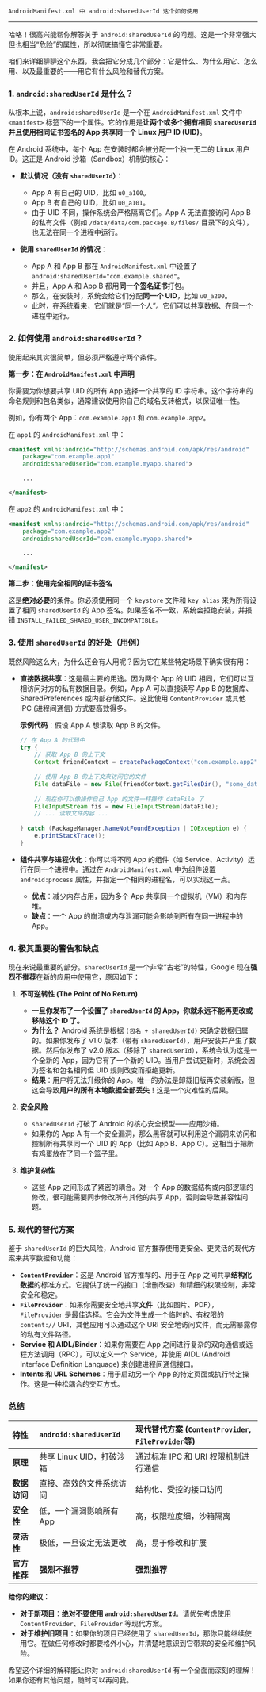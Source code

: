 ```
AndroidManifest.xml 中 android:sharedUserId 这个如何使用
```
---

哈咯！很高兴能帮你解答关于 `android:sharedUserId` 的问题。这是一个非常强大但也相当“危险”的属性，所以彻底搞懂它非常重要。

咱们来详细聊聊这个东西，我会把它分成几个部分：它是什么、为什么用它、怎么用、以及最重要的——用它有什么风险和替代方案。

### 1. `android:sharedUserId` 是什么？

从根本上说，`android:sharedUserId` 是一个在 `AndroidManifest.xml` 文件中 `<manifest>` 标签下的一个属性。它的作用是**让两个或多个拥有相同 `sharedUserId` 并且使用相同证书签名的 App 共享同一个 Linux 用户 ID (UID)**。

在 Android 系统中，每个 App 在安装时都会被分配一个独一无二的 Linux 用户 ID。这正是 Android 沙箱（Sandbox）机制的核心：

*   **默认情况（没有 `sharedUserId`）**：
    *   App A 有自己的 UID，比如 `u0_a100`。
    *   App B 有自己的 UID，比如 `u0_a101`。
    *   由于 UID 不同，操作系统会严格隔离它们。App A 无法直接访问 App B 的私有文件（例如 `/data/data/com.package.B/files/` 目录下的文件），也无法在同一个进程中运行。

*   **使用 `sharedUserId` 的情况**：
    *   App A 和 App B 都在 `AndroidManifest.xml` 中设置了 `android:sharedUserId="com.example.shared"`。
    *   并且，App A 和 App B 都用**同一个签名证书**打包。
    *   那么，在安装时，系统会给它们分配**同一个 UID**，比如 `u0_a200`。
    *   此时，在系统看来，它们就是“同一个人”。它们可以共享数据、在同一个进程中运行。

### 2. 如何使用 `android:sharedUserId`？

使用起来其实很简单，但必须严格遵守两个条件。

**第一步：在 `AndroidManifest.xml` 中声明**

你需要为你想要共享 UID 的所有 App 选择一个共享的 ID 字符串。这个字符串的命名规则和包名类似，通常建议使用你自己的域名反转格式，以保证唯一性。

例如，你有两个 App：`com.example.app1` 和 `com.example.app2`。

在 `app1` 的 `AndroidManifest.xml` 中：
```xml
<manifest xmlns:android="http://schemas.android.com/apk/res/android"
    package="com.example.app1"
    android:sharedUserId="com.example.myapp.shared">

    ...

</manifest>
```

在 `app2` 的 `AndroidManifest.xml` 中：
```xml
<manifest xmlns:android="http://schemas.android.com/apk/res/android"
    package="com.example.app2"
    android:sharedUserId="com.example.myapp.shared">

    ...

</manifest>
```

**第二步：使用完全相同的证书签名**

这是**绝对必要**的条件。你必须使用同一个 `keystore` 文件和 `key alias` 来为所有设置了相同 `sharedUserId` 的 App 签名。如果签名不一致，系统会拒绝安装，并报错 `INSTALL_FAILED_SHARED_USER_INCOMPATIBLE`。

### 3. 使用 `sharedUserId` 的好处（用例）

既然风险这么大，为什么还会有人用呢？因为它在某些特定场景下确实很有用：

*   **直接数据共享**：这是最主要的用途。因为两个 App 的 UID 相同，它们可以互相访问对方的私有数据目录。例如，App A 可以直接读写 App B 的数据库、SharedPreferences 或内部存储文件。这比使用 `ContentProvider` 或其他 IPC (进程间通信) 方式要高效得多。

    **示例代码**：假设 App A 想读取 App B 的文件。
    ```java
    // 在 App A 的代码中
    try {
        // 获取 App B 的上下文
        Context friendContext = createPackageContext("com.example.app2", CONTEXT_IGNORE_SECURITY);
        
        // 使用 App B 的上下文来访问它的文件
        File dataFile = new File(friendContext.getFilesDir(), "some_data.txt");
        
        // 现在你可以像操作自己 App 的文件一样操作 dataFile 了
        FileInputStream fis = new FileInputStream(dataFile);
        // ... 读取文件内容 ...
        
    } catch (PackageManager.NameNotFoundException | IOException e) {
        e.printStackTrace();
    }
    ```

*   **组件共享与进程优化**：你可以将不同 App 的组件（如 Service、Activity）运行在同一个进程中。通过在 `AndroidManifest.xml` 中为组件设置 `android:process` 属性，并指定一个相同的进程名，可以实现这一点。
    *   **优点**：减少内存占用，因为多个 App 共享同一个虚拟机（VM）和内存堆。
    *   **缺点**：一个 App 的崩溃或内存泄漏可能会影响到所有在同一进程中的 App。

### 4. 极其重要的警告和缺点

现在来说最重要的部分。`sharedUserId` 是一个非常“古老”的特性，Google 现在**强烈不推荐**在新的应用中使用它，原因如下：

1.  **不可逆转性 (The Point of No Return)**
    *   **一旦你发布了一个设置了 `sharedUserId` 的 App，你就永远不能再更改或移除这个 ID 了。**
    *   **为什么？** Android 系统是根据 `(包名 + sharedUserId)` 来确定数据归属的。如果你发布了 v1.0 版本（带有 `sharedUserId`），用户安装并产生了数据。然后你发布了 v2.0 版本（移除了 `sharedUserId`），系统会认为这是一个全新的 App，因为它有了一个新的 UID。当用户尝试更新时，系统会因为签名和包名相同但 UID 规则改变而拒绝更新。
    *   **结果**：用户将无法升级你的 App。唯一的办法是卸载旧版再安装新版，但这会导致**用户的所有本地数据全部丢失**！这是一个灾难性的后果。

2.  **安全风险**
    *   `sharedUserId` 打破了 Android 的核心安全模型——应用沙箱。
    *   如果你的 App A 有一个安全漏洞，那么黑客就可以利用这个漏洞来访问和控制所有共享同一个 UID 的 App（比如 App B、App C）。这相当于把所有鸡蛋放在了同一个篮子里。

3.  **维护复杂性**
    *   这些 App 之间形成了紧密的耦合。对一个 App 的数据结构或内部逻辑的修改，很可能需要同步修改所有其他的共享 App，否则会导致兼容性问题。

### 5. 现代的替代方案

鉴于 `sharedUserId` 的巨大风险，Android 官方推荐使用更安全、更灵活的现代方案来共享数据和功能：

*   **`ContentProvider`**：这是 Android 官方推荐的、用于在 App 之间共享**结构化数据**的标准方式。它提供了统一的接口（增删改查）和精细的权限控制，非常安全和稳定。
*   **`FileProvider`**：如果你需要安全地共享**文件**（比如图片、PDF），`FileProvider` 是最佳选择。它会为文件生成一个临时的、有权限的 `content://` URI，其他应用可以通过这个 URI 安全地访问文件，而无需暴露你的私有文件路径。
*   **Service 和 AIDL/Binder**：如果你需要在 App 之间进行复杂的双向通信或远程方法调用（RPC），可以定义一个 Service，并使用 AIDL (Android Interface Definition Language) 来创建进程间通信接口。
*   **Intents 和 URL Schemes**：用于启动另一个 App 的特定页面或执行特定操作。这是一种松耦合的交互方式。

### 总结

| 特性 | `android:sharedUserId` | 现代替代方案 (`ContentProvider`, `FileProvider`等) |
| :--- | :--- | :--- |
| **原理** | 共享 Linux UID，打破沙箱 | 通过标准 IPC 和 URI 权限机制进行通信 |
| **数据访问** | 直接、高效的文件系统访问 | 结构化、受控的接口访问 |
| **安全性** | 低，一个漏洞影响所有 App | 高，权限粒度细，沙箱隔离 |
| **灵活性** | 极低，一旦设定无法更改 | 高，易于修改和扩展 |
| **官方推荐** | **强烈不推荐** | **强烈推荐** |

**给你的建议**：

*   **对于新项目**：**绝对不要使用 `android:sharedUserId`**。请优先考虑使用 `ContentProvider`、`FileProvider` 等现代方案。
*   **对于维护旧项目**：如果你的项目已经使用了 `sharedUserId`，那你只能继续使用它。在做任何修改时都要格外小心，并清楚地意识到它带来的安全和维护风险。

希望这个详细的解释能让你对 `android:sharedUserId` 有一个全面而深刻的理解！如果你还有其他问题，随时可以再问我。